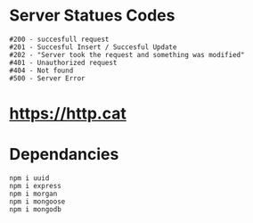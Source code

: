 # Server Statues Codes

    #200 - succesfull request
    #201 - Succesful Insert / Succesful Update
    #202 - "Server took the request and something was modified"
    #401 - Unauthorized request
    #404 - Not found
    #500 - Server Error

# https://http.cat

# Dependancies 
    npm i uuid
    npm i express
    npm i morgan
    npm i mongoose
    npm i mongodb